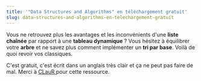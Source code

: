 ```yaml
---
title: '"Data Structures and Algorithms" en téléchargement gratuit'
slug: data-structures-and-algorithms-en-telechargement-gratuit
---
```


Vous ne retrouvez plus les avantages et les inconvénients d'une **liste chaînée** par rapport à une **tableau dynamique** ? Vous hésitez à équilibrer votre **arbre** et ne savez plus comment implémenter un **tri par base**. Voilà de quoi revoir vos classiques.

<!-- more -->

C'est gratuit, c'est écrit dans un anglais très clair et ça ne peut pas faire de mal. Merci à [CLauR ](http://blogs.msdn.com/b/clauer/archive/2008/12/22/d-couvrir-ou-r-viser-les-classiques-le-livre-gratuit-data-structures-and-algorithms.aspx)pour cette ressource.
